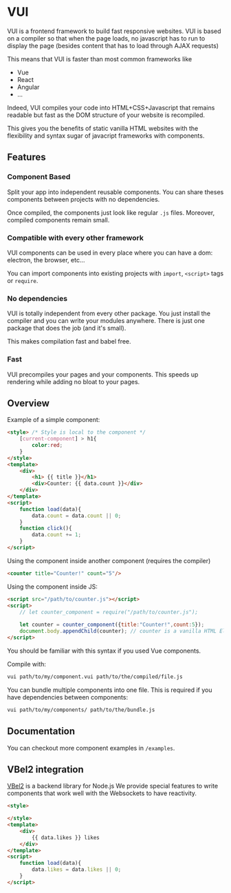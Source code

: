 # VUI

VUI is a frontend framework to build fast responsive websites.
VUI is based on a compiler so that when the page loads, no javascript
has to run to display the page (besides content that has to load through AJAX requests)

This means that VUI is faster than most common frameworks like
- Vue
- React
- Angular
- ...

Indeed, VUI compiles your code into HTML+CSS+Javascript that remains
readable but fast as the DOM structure of your website is recompiled.

This gives you the benefits of static vanilla HTML websites with the flexibility
and syntax sugar of javacript frameworks with components.

## Features

### Component Based

Split your app into independent reusable components.
You can share theses components between projects with no dependencies.

Once compiled, the components just look like regular `.js` files. Moreover, compiled components remain small.

### Compatible with every other framework

VUI components can be used in every place where you can have a dom:
electron, the browser, etc...

You can import components into existing projects with `import`, `<script>` tags or `require`.

### No dependencies

VUI is totally independent from every other package. You just install the compiler and you can
write your modules anywhere. There is just one package that does the job (and it's small).

This makes compilation fast and babel free.

### Fast

VUI precompiles your pages and your components. This speeds up rendering while adding no bloat to your pages.

## Overview

Example of a simple component:
```html
<style> /* Style is local to the component */
	[current-component] > h1{
		color:red;
	}
</style>
<template>
	<div>
        <h1> {{ title }}</h1>
        <div>Counter: {{ data.count }}</div>
	</div>
</template>
<script>
	function load(data){
		data.count = data.count || 0;
	}
	function click(){
		data.count += 1;
	}
</script>
```

Using the component inside another component (requires the compiler)

```html
<counter title="Counter!" count="5"/>
```

Using the component inside JS:

```html
<script src="/path/to/counter.js"></script>
<script>
    // let counter_component = require("/path/to/counter.js");
    
	let counter = counter_component({title:"Counter!",count:5});
    document.body.appendChild(counter); // counter is a vanilla HTML Element.
</script>

```


You should be familiar with this syntax if you used Vue components.

Compile with:
```bash
vui path/to/my/component.vui path/to/the/compiled/file.js
```

You can bundle multiple components into one file. This is required if you have dependencies between components:
```bash
vui path/to/my/components/ path/to/the/bundle.js
```

## Documentation

You can checkout more component examples in `/examples`.

## VBel2 integration

[VBel2](https://github.com/vanyle/vbel2) is a backend library for Node.js
We provide special features to write components that work well with the Websockets to have
reactivity.

```html
<style>

</style>
<template>
	<div>
		{{ data.likes }} likes
	</div>
</template>
<script>
	function load(data){
		data.likes = data.likes || 0;
	}
</script>
```